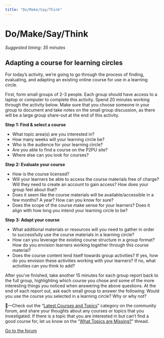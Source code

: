 ```yaml
---
title: "Do/Make/Say/Think"
---
```

# Do/Make/Say/Think

*Suggested timing: 35 minutes* 
## Adapting a course for learning circles
For today’s activity, we’re going to go through the process of finding, evaluating, and adapting an existing online course for use in a learning circle.

First, form small groups of 2-3 people. Each group should have access to a laptop or computer to complete this activity. Spend 20 minutes working through the activity below. Make sure that you choose someone in your group to document and take notes on the small group discussion, as there will be a large group share-out at the end of this activity.

**Step 1: Find & select a course** 
- What topic area(s) are you interested in?
- How many weeks will your learning circle be? 
- Who is the audience for your learning circle?
- Are you able to find a course on the P2PU site?
- Where else can you look for courses?


**Step 2: Evaluate your course** 
- How is the course licensed?
- Will your learners be able to access the course materials free of charge? Will they need to create an account to gain access? How does your group feel about that?
- Does it seem like the course materials will be available/accessible in a few months? A year? How can you know for sure? 
- Does the scope of the course make sense for your learners? Does it align with how long you intend your learning circle to be? 


**Step 3: Adapt your course** 
- What additional materials or resources will you need to gather in order to successfully use the course materials in a learning circle?
- How can you leverage the existing course structure in a group format? How do you envision learners working together through this course material?
- Does the course content lend itself towards group activities? If yes, how do you envision these activities working with your learners? If no, what activities can you think to add?


After you’ve finished, take another 15 minutes for each group report back to the full group, highlighting which course you chose and some of the more interesting things you noticed when answering the above questions. At the end of each report out, ask each small group to answer the following: Would you use the course you selected in a learning circle? Why or why not?

🧶—Check out the “[Latest Courses and Topics](https://community.p2pu.org/c/learning-circles/courses-and-topics)” category on the community forum, and share your thoughts about any courses or topics that you investigated. If there is a topic that you are interested in but can’t find a good course for, let us know on the “<a href="https://community.p2pu.org/t/what-topics-are-missing/2786" target="_blank">What Topics are Missing?</a>” thread.

<a class="btn btn-primary" href="https://community.p2pu.org/c/learning-circles/courses-and-topics">Go to the forum</a>

